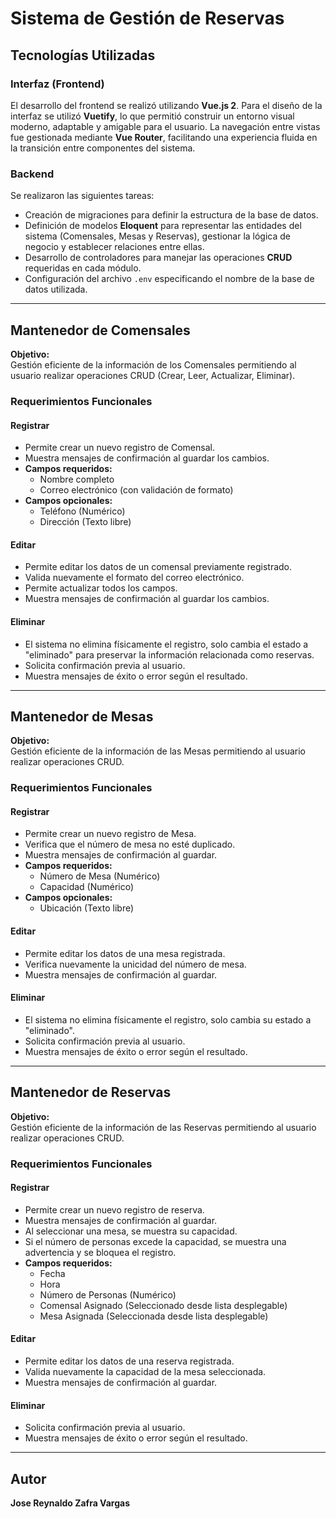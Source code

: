 # Sistema de Gestión de Reservas

## Tecnologías Utilizadas

### Interfaz (Frontend)
El desarrollo del frontend se realizó utilizando **Vue.js 2**. Para el diseño de la interfaz se utilizó **Vuetify**, lo que permitió construir un entorno visual moderno, adaptable y amigable para el usuario. La navegación entre vistas fue gestionada mediante **Vue Router**, facilitando una experiencia fluida en la transición entre componentes del sistema.

### Backend
Se realizaron las siguientes tareas:
- Creación de migraciones para definir la estructura de la base de datos.
- Definición de modelos **Eloquent** para representar las entidades del sistema (Comensales, Mesas y Reservas), gestionar la lógica de negocio y establecer relaciones entre ellas.
- Desarrollo de controladores para manejar las operaciones **CRUD** requeridas en cada módulo.
- Configuración del archivo `.env` especificando el nombre de la base de datos utilizada.

---

## Mantenedor de Comensales

**Objetivo:**  
Gestión eficiente de la información de los Comensales permitiendo al usuario realizar operaciones CRUD (Crear, Leer, Actualizar, Eliminar).

### Requerimientos Funcionales

#### Registrar
- Permite crear un nuevo registro de Comensal.
- Muestra mensajes de confirmación al guardar los cambios.
- **Campos requeridos:**
  - Nombre completo
  - Correo electrónico (con validación de formato)
- **Campos opcionales:**
  - Teléfono (Numérico)
  - Dirección (Texto libre)

#### Editar
- Permite editar los datos de un comensal previamente registrado.
- Valida nuevamente el formato del correo electrónico.
- Permite actualizar todos los campos.
- Muestra mensajes de confirmación al guardar los cambios.

#### Eliminar
- El sistema no elimina físicamente el registro, solo cambia el estado a "eliminado" para preservar la información relacionada como reservas.
- Solicita confirmación previa al usuario.
- Muestra mensajes de éxito o error según el resultado.

---

## Mantenedor de Mesas

**Objetivo:**  
Gestión eficiente de la información de las Mesas permitiendo al usuario realizar operaciones CRUD.

### Requerimientos Funcionales

#### Registrar
- Permite crear un nuevo registro de Mesa.
- Verifica que el número de mesa no esté duplicado.
- Muestra mensajes de confirmación al guardar.
- **Campos requeridos:**
  - Número de Mesa (Numérico)
  - Capacidad (Numérico)
- **Campos opcionales:**
  - Ubicación (Texto libre)

#### Editar
- Permite editar los datos de una mesa registrada.
- Verifica nuevamente la unicidad del número de mesa.
- Muestra mensajes de confirmación al guardar.

#### Eliminar
- El sistema no elimina físicamente el registro, solo cambia su estado a "eliminado".
- Solicita confirmación previa al usuario.
- Muestra mensajes de éxito o error según el resultado.

---

## Mantenedor de Reservas

**Objetivo:**  
Gestión eficiente de la información de las Reservas permitiendo al usuario realizar operaciones CRUD.

### Requerimientos Funcionales

#### Registrar
- Permite crear un nuevo registro de reserva.
- Muestra mensajes de confirmación al guardar.
- Al seleccionar una mesa, se muestra su capacidad.
- Si el número de personas excede la capacidad, se muestra una advertencia y se bloquea el registro.
- **Campos requeridos:**
  - Fecha
  - Hora
  - Número de Personas (Numérico)
  - Comensal Asignado (Seleccionado desde lista desplegable)
  - Mesa Asignada (Seleccionada desde lista desplegable)

#### Editar
- Permite editar los datos de una reserva registrada.
- Valida nuevamente la capacidad de la mesa seleccionada.
- Muestra mensajes de confirmación al guardar.

#### Eliminar
- Solicita confirmación previa al usuario.
- Muestra mensajes de éxito o error según el resultado.

---

## Autor

**Jose Reynaldo Zafra Vargas**
